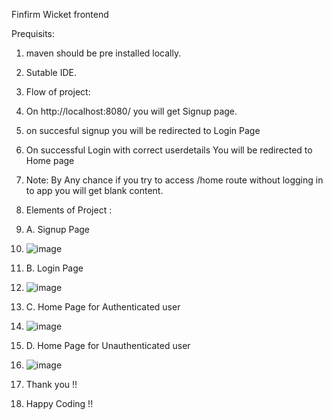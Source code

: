 Finfirm Wicket frontend

Prequisits:

1. maven should be pre installed locally.
2. Sutable IDE.

3. Flow of project:
4.   On http://localhost:8080/ you will get Signup page.
5.   on succesful signup you will be redirected to Login Page
6.   On successful Login with correct userdetails You will be redirected to Home page
7.   Note: By Any chance if you try to access /home route without logging in to app you will get blank content.

8. Elements of Project :
9. A. Signup Page
10. ![image](https://github.com/DevMadhav13/Finfirm_Wicket_Frontend/assets/135861726/b67335d3-e12f-4de5-8c5f-33dbced635d6)
11. B. Login Page
12. ![image](https://github.com/DevMadhav13/Finfirm_Wicket_Frontend/assets/135861726/8f693abe-5257-4f0a-b2ef-9c359a2d2337)
13. C. Home Page for Authenticated user
14. ![image](https://github.com/DevMadhav13/Finfirm_Wicket_Frontend/assets/135861726/566617c2-8d2e-46a9-b8d7-644c5eb26191)
15. D. Home Page for Unauthenticated user
16. ![image](https://github.com/DevMadhav13/Finfirm_Wicket_Frontend/assets/135861726/dd5f51cd-71eb-4059-bf2d-f11a67f9d87a)

17. Thank you !!
18. Happy Coding !!





